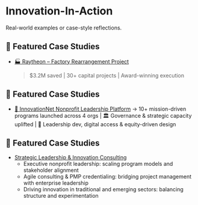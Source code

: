 # Innovation-In-Action
Real-world examples or case-style reflections.
## 🚀 Featured Case Studies
- [🏭 Raytheon – Factory Rearrangement Project](raytheon-factory-rearrangement)
  > $3.2M saved | 30+ capital projects | Award-winning execution
## 📌 Featured Case Studies
- [📘 InnovationNet Nonprofit Leadership Platform](innovationnet-nonprofit-leadership)
  → 10+ mission-driven programs launched across 4 orgs | 🏛️ Governance & strategic capacity uplifted | 🌱 Leadership dev, digital access & equity-driven design
## 📌 Featured Case Studies
- [Strategic Leadership & Innovation Consulting](strategic-leadership-and-innovation)
  - Executive nonprofit leadership: scaling program models and stakeholder alignment  
  - Agile consulting & PMP credentialing: bridging project management with enterprise leadership  
  - Driving innovation in traditional and emerging sectors: balancing structure and experimentation  

